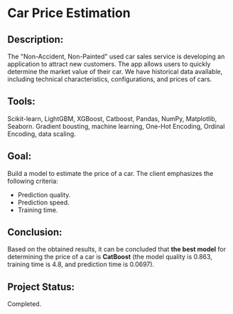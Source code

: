 # Car Price Estimation
## Description:
The "Non-Accident, Non-Painted" used car sales service is developing an application to attract new customers. The app allows users to quickly determine the market value of their car. We have historical data available, including technical characteristics, configurations, and prices of cars.
## Tools:
Scikit-learn, LightGBM, XGBoost, Catboost, Pandas, NumPy, Matplotlib, Seaborn.
Gradient bousting, machine learning, One-Hot Encoding, Ordinal Encoding, data scaling.
## Goal:
Build a model to estimate the price of a car.
The client emphasizes the following criteria:
* Prediction quality.
* Prediction speed.
* Training time.
## Conclusion:
Based on the obtained results, it can be concluded that **the best model** for determining the price of a car is **CatBoost** (the model quality is 0.863, training time is 4.8, and prediction time is 0.0697).
## Project Status:
Completed.